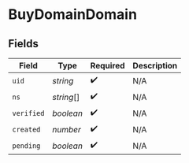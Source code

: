 # BuyDomainDomain


## Fields

| Field              | Type               | Required           | Description        |
| ------------------ | ------------------ | ------------------ | ------------------ |
| `uid`              | *string*           | :heavy_check_mark: | N/A                |
| `ns`               | *string*[]         | :heavy_check_mark: | N/A                |
| `verified`         | *boolean*          | :heavy_check_mark: | N/A                |
| `created`          | *number*           | :heavy_check_mark: | N/A                |
| `pending`          | *boolean*          | :heavy_check_mark: | N/A                |